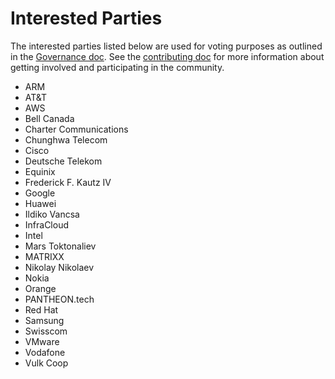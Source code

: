 # Interested Parties
The interested parties listed below are used for voting purposes as outlined in the [Governance doc](GOVERNANCE.md). See the [contributing doc](CONTRIBUTING.md) for more information about getting involved and participating in the community.

- ARM
- AT&T
- AWS
- Bell Canada
- Charter Communications
- Chunghwa Telecom
- Cisco
- Deutsche Telekom
- Equinix
- Frederick F. Kautz IV
- Google
- Huawei
- Ildiko Vancsa
- InfraCloud
- Intel
- Mars Toktonaliev
- MATRIXX
- Nikolay Nikolaev
- Nokia
- Orange
- PANTHEON.tech
- Red Hat
- Samsung
- Swisscom
- VMware
- Vodafone
- Vulk Coop
